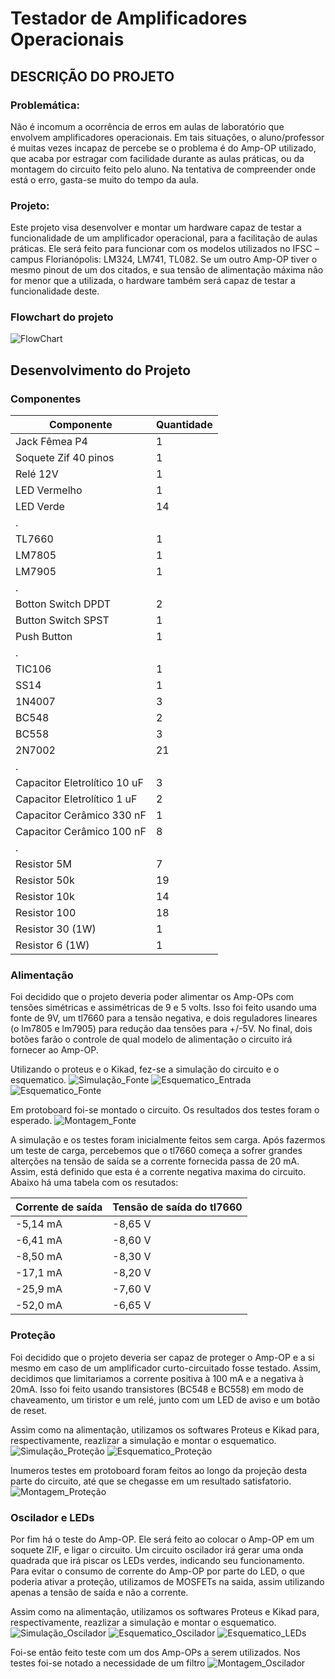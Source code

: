 # Testador de Amplificadores Operacionais

## DESCRIÇÃO DO PROJETO

### Problemática:
Não é incomum a ocorrência de erros em aulas de laboratório que envolvem amplificadores operacionais. Em tais situações, o aluno/professor é muitas vezes incapaz de percebe se o problema é do Amp-OP utilizado, que acaba por estragar com facilidade durante as aulas práticas, ou da montagem do circuito feito pelo aluno. Na tentativa de compreender onde está o erro, gasta-se muito do tempo da aula.

### Projeto:
Este projeto visa desenvolver e montar um hardware capaz de testar a funcionalidade de um amplificador operacional, para a facilitação de aulas práticas. Ele será feito para funcionar com os modelos utilizados no IFSC – campus Florianópolis: LM324, LM741, TL082. Se um outro Amp-OP tiver o mesmo pinout de um dos citados, e sua tensão de alimentação máxima não for menor que a utilizada, o hardware também será capaz de testar a funcionalidade deste.

### Flowchart do projeto
![FlowChart](./Imagens/FlowChart.png)

## Desenvolvimento do Projeto

### Componentes
Componente                   | Quantidade
---------------------------  |-------------------
Jack Fêmea P4                | 1
Soquete Zif 40 pinos         | 1
Relé 12V                     | 1
LED Vermelho                 | 1
LED Verde                    | 14
.                            |
TL7660                       | 1
LM7805                       | 1
LM7905                       | 1
.                            |
Botton Switch DPDT           | 2
Button Switch SPST           | 1
Push Button                  | 1
.                             |
TIC106                       | 1
SS14                         | 1
1N4007                       | 3
BC548                        | 2
BC558                        | 3
2N7002                       | 21
.                            |
Capacitor Eletrolítico 10 uF | 3
Capacitor Eletrolítico 1 uF  | 2
Capacitor Cerâmico 330 nF    | 1
Capacitor Cerâmico 100 nF    | 8
.                            |
Resistor 5M                  | 7
Resistor 50k                 | 19
Resistor 10k                 | 14
Resistor 100                 | 18
Resistor 30 (1W)             | 1
Resistor 6 (1W)              | 1


### Alimentação
Foi decidido que o projeto deveria poder alimentar os Amp-OPs com tensões simétricas e assimétricas de 9 e 5 volts. Isso foi feito usando uma fonte de 9V, um tl7660 para a tensão negativa, e dois reguladores lineares (o lm7805 e lm7905) para redução daa tensões para +/-5V. No final, dois botões farão o controle de qual modelo de alimentação o circuito irá fornecer ao Amp-OP.

Utilizando o proteus e o Kikad, fez-se a simulação do circuito e o esquematico.
![Simulação_Fonte](./Imagens/Simulação_Fonte.jpeg)
![Esquematico_Entrada](./Imagens/Esquematico_Entrada.png)
![Esquematico_Fonte](./Imagens/Esquematico_Fonte.png)

Em protoboard foi-se montado o circuito. Os resultados dos testes foram o esperado.
![Montagem_Fonte](./Imagens/Montagem_Fonte.jpg)

A simulação e os testes foram inicialmente feitos sem carga. Após fazermos um teste de carga, percebemos que o tl7660 começa a sofrer grandes alterções na tensão de saída se a corrente fornecida passa de 20 mA. Assim, está definido que esta é a corrente negativa maxima do circuito. Abaixo há uma tabela com os resutados:

Corrente de saída | Tensão de saída do tl7660
------------------|----------------------------
-5,14 mA          | -8,65 V
-6,41 mA          | -8,60 V
-8,50 mA          | -8,30 V
-17,1 mA          | -8,20 V
-25,9 mA          | -7,60 V
-52,0 mA          | -6,65 V

### Proteção
Foi decidido que o projeto deveria ser capaz de proteger o Amp-OP e a si mesmo em caso de um amplificador curto-circuitado fosse testado. Assim, decidimos que limitariamos a corrente positiva à 100 mA e a negativa à 20mA. Isso foi feito usando transistores (BC548 e BC558) em modo de chaveamento, um tiristor e um relé, junto com um LED de aviso e um botão de reset.

Assim como na alimentação, utilizamos os softwares Proteus e Kikad para, respectivamente, reazlizar a simulação e montar o esquematico.
![Simulação_Proteção](./Imagens/Simulação_Proteção.jpeg)
![Esquematico_Proteção](./Imagens/Esquematico_Proteção.png)

Inumeros testes em protoboard foram feitos ao longo da projeção desta parte do circuito, até que se chegasse em um resultado satisfatorio.
![Montagem_Proteção](./Imagens/Montagem_Proteção.jpg)

### Oscilador e LEDs
Por fim há o teste do Amp-OP. Ele será feito ao colocar o Amp-OP em um soquete ZIF, e ligar o circuito. Um circuito oscilador irá gerar uma onda quadrada que irá piscar os LEDs verdes, indicando seu funcionamento. Para evitar o consumo de corrente do Amp-OP por parte do LED, o que poderia ativar a proteção, utilizamos de MOSFETs na saida, assim utilizando apenas a tensão de saída e não a corrente.

Assim como na alimentação, utilizamos os softwares Proteus e Kikad para, respectivamente, reazlizar a simulação e montar o esquematico.
![Simulação_Oscilador](./Imagens/Simulação_Oscilador.jpeg)
![Esquematico_Oscilador](./Imagens/Esquematico_Oscilador.png)
![Esquematico_LEDs](./Imagens/Esquematico_LEDs.png)


Foi-se então feito teste com um dos Amp-OPs a serem utilizados. Nos testes foi-se notado a necessidade de um filtro
![Montagem_Oscilador](./Imagens/Montagem_Oscilador.jpeg)
